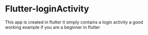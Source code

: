 # Flutter-loginActivity
This app is created in flutter it simply contains a login activity a good working example if you are a beginner in flutter
